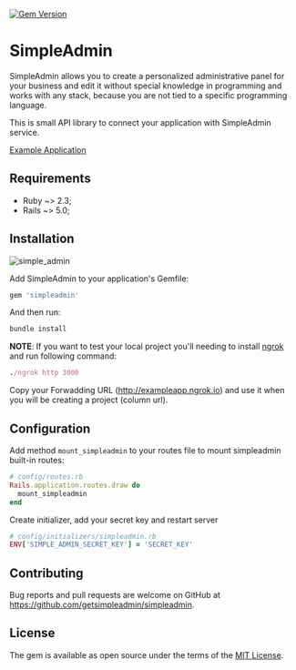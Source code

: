[![Gem Version](https://badge.fury.io/rb/simpleadmin.svg)](https://rubygems.org/gems/simpleadmin)

# SimpleAdmin

SimpleAdmin allows you to create a personalized administrative panel for your business and edit it without special knowledge in programming and works with any stack, because you are not tied to a specific programming language.

This is small API library to connect your application with SimpleAdmin service. 

[Example Application][demo]

## Requirements

- Ruby ~> 2.3;
- Rails ~> 5.0;

## Installation

![simple_admin](https://getsimpleadmin.com/assets/browser-60e23472a81b90d1de2caf52e02b982cba4d1db4215626352476670deed9dd25.png)

Add SimpleAdmin to your application's Gemfile:

```ruby
gem 'simpleadmin'
```

And then run:

```ruby
bundle install
```
**NOTE**: If you want to test your local project you'll needing to install [ngrok][ngrok] and run following command:
```ruby
./ngrok http 3000
```

Copy your Forwadding URL (http://exampleapp.ngrok.io) and use it when you will be creating a project (column url).

## Configuration

Add method `mount_simpleadmin` to your routes file to mount simpleadmin built-in routes:

```ruby
# config/routes.rb
Rails.application.routes.draw do
  mount_simpleadmin
end
```

Create initializer, add your secret key and restart server

```ruby
# config/initializers/simpleadmin.rb
ENV['SIMPLE_ADMIN_SECRET_KEY'] = 'SECRET_KEY'
```

## Contributing

Bug reports and pull requests are welcome on GitHub at https://github.com/getsimpleadmin/simpleadmin.

## License

The gem is available as open source under the terms of the [MIT License](http://opensource.org/licenses/MIT).

[demo]: https://getsimpleadmin.com/en/demo/admin/resources?model_klass_name=Post
[ngrok]: https://ngrok.com/
